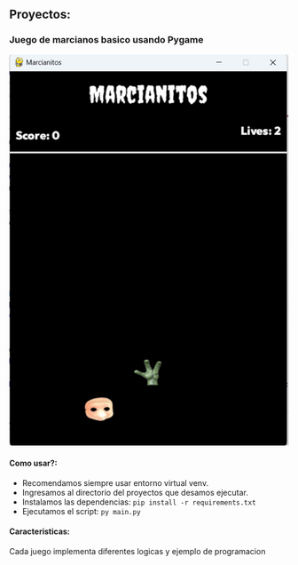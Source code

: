 ## Proyectos: ##
### Juego de marcianos basico usando Pygame ###

![Marcianitos](https://github.com/vhngroup/Pygame_Exercise/blob/main/Marcianitos/static/example.png)

#### Como usar?: ####
* Recomendamos siempre usar entorno virtual venv.
* Ingresamos al directorio del proyectos que desamos ejecutar.
* Instalamos las dependencias: ``` pip install -r requirements.txt ```
* Ejecutamos el script: ``` py main.py ```

#### Caracteristicas: ####
Cada juego implementa diferentes logicas y ejemplo de programacion
